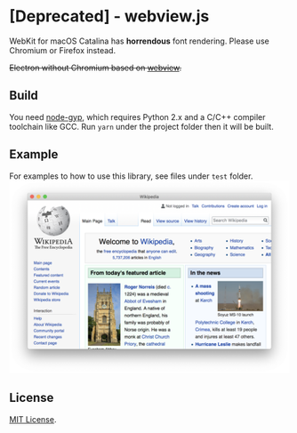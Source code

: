 # [Deprecated] - webview.js
WebKit for macOS Catalina has **horrendous** font rendering. Please use Chromium or Firefox instead.

~~Electron without Chromium based on [webview](https://github.com/zserge/webview).~~

## Build
You need [node-gyp](https://github.com/nodejs/node-gyp), which requires Python
2.x and a C/C++ compiler toolchain like GCC. Run `yarn` under the project folder
then it will be built.

## Example
For examples to how to use this library, see files under `test` folder.
![Screenshot showing English Wikipedia](./screencap.png)

## License
[MIT License](LICENSE).
